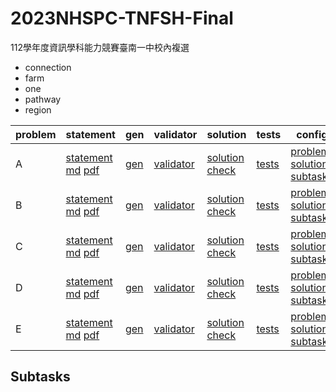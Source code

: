 # 2023NHSPC-TNFSH-Final
112學年度資訊學科能力競賽臺南一中校內複選

- connection
- farm
- one
- pathway
- region

| problem | statement | gen | validator | solution | tests | config |
| --- | --- | --- | --- | --- | --- | --- |
| A | [statement](pA/statement) [md](pA/statement/index.md) [pdf](pA/statement/index.pdf) | [gen](pA/gen) | [validator](pA/validator) | [solution](pA/solution) [check](pA/solutions-check.txt) | [tests](pA/tests) | [problem](pA/problem.json) [solutions](pA/solutions.json) [subtasks](pA/subtasks.json) |
| B | [statement](pB/statement) [md](pB/statement/index.md) [pdf](pB/statement/index.pdf) | [gen](pB/gen) | [validator](pB/validator) | [solution](pB/solution) [check](pB/solutions-check.txt) | [tests](pB/tests) | [problem](pB/problem.json) [solutions](pB/solutions.json) [subtasks](pB/subtasks.json) |
| C | [statement](pC/statement) [md](pC/statement/index.md) [pdf](pC/statement/index.pdf) | [gen](pC/gen) | [validator](pC/validator) | [solution](pC/solution) [check](pC/solutions-check.txt) | [tests](pC/tests) | [problem](pC/problem.json) [solutions](pC/solutions.json) [subtasks](pC/subtasks.json) |
| D | [statement](pD/statement) [md](pD/statement/index.md) [pdf](pD/statement/index.pdf) | [gen](pD/gen) | [validator](pD/validator) | [solution](pD/solution) [check](pD/solutions-check.txt) | [tests](pD/tests) | [problem](pD/problem.json) [solutions](pD/solutions.json) [subtasks](pD/subtasks.json) |
| E | [statement](pE/statement) [md](pE/statement/index.md) [pdf](pE/statement/index.pdf) | [gen](pE/gen) | [validator](pE/validator) | [solution](pE/solution) [check](pE/solutions-check.txt) | [tests](pE/tests) | [problem](pE/problem.json) [solutions](pE/solutions.json) [subtasks](pE/subtasks.json) |

<!-- new problem -->

## Subtasks
<!-- subtasks start -->
<!-- subtasks end -->
